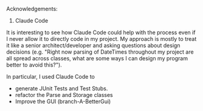 Acknowledgements:
1. Claude Code

It is interesting to see how Claude Code could help with the process even if I never allow it to directly
code in my project. My approach is mostly to treat it like a senior architect/developer and asking questions about
design decisions (e.g. "Right now parsing of DateTimes throughout my project are all spread across classes, what are some
ways I can design my program better to avoid this?"). 

In particular, I used Claude Code to 

* generate JUnit Tests and Test Stubs.
* refactor the Parse and Storage classes
* Improve the GUI (branch-A-BetterGui)

